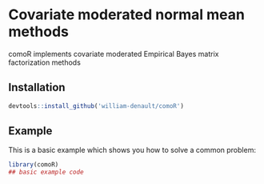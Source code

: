 
# Covariate moderated normal mean methods

<!-- badges: start -->
<!-- badges: end -->

comoR implements covariate moderated Empirical Bayes matrix factorization methods

## Installation

 
``` r
devtools::install_github('william-denault/comoR')
```

## Example

This is a basic example which shows you how to solve a common problem:

``` r
library(comoR)
## basic example code
```

